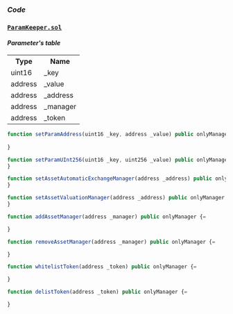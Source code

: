### *Code*
### [```ParamKeeper.sol```](https://github.com/dexe-network/dexe-asset-management/blob/js-tests-new-contract-with-pass/contracts/ParamKeeper.sol)

#### *Parameter's table*
<table class="iksweb">
	<tbody>
    <style type="td">

</style>
		<tr>
			<th>Type</th>
            <th>Name</th>
		</tr>
		<tr>
			<td>uint16</td>
			<td>_key</td>
		</tr>
		<tr>
			<td>address</td>
			<td>_value</td>
		</tr>
		<tr>
			<td>address</td>
			<td>_address</td>
		</tr>
		<tr>
			<td>address</td>
			<td>_manager</td>
		</tr>
		<tr>
			<td>address</td>
			<td>_token</td>
		</tr>
	</tbody>
</table>


```jsx title="инициализирует аккаунты участников социального трейда и фиксирует их в storage"
function setParamAddress(uint16 _key, address _value) public onlyManager {
  
}

function setParamUInt256(uint16 _key, uint256 _value) public onlyManager {
}
```

```jsx title="swap to pool"
function setAssetAutomaticExchangeManager(address _address) public onlyManager {
}
```

```jsx title="создание пары"
function setAssetValuationManager(address _address) public onlyManager {=
}
```

```jsx title="swap to pool"
function addAssetManager(address _manager) public onlyManager {=

}
```

```jsx title="добавление менеджера"
function removeAssetManager(address _manager) public onlyManager {=

}
```

```jsx title="удаляет менеджера"
function whitelistToken(address _token) public onlyManager {=

}
```
```jsx title="вставить текст(хуй)"
function delistToken(address _token) public onlyManager {=

}
```


